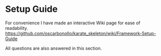 # Setup Guide
For convenience I have made an interactive Wiki page for ease of readability.
https://github.com/oscarbonollo/karate_skeleton/wiki/Framework-Setup-Guide

All questions are also answered in this section.
